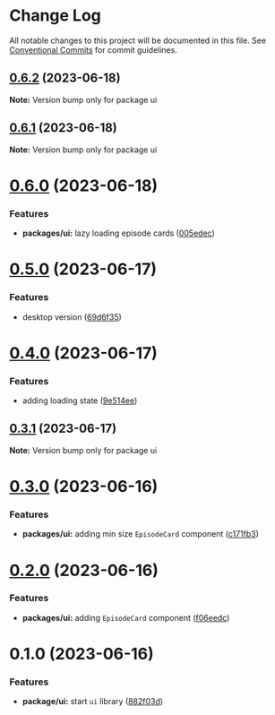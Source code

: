 # Change Log

All notable changes to this project will be documented in this file.
See [Conventional Commits](https://conventionalcommits.org) for commit guidelines.

## [0.6.2](https://github.com/emunhoz/omdb-series/compare/ui@0.6.1...ui@0.6.2) (2023-06-18)

**Note:** Version bump only for package ui





## [0.6.1](https://github.com/emunhoz/omdb-series/compare/ui@0.6.0...ui@0.6.1) (2023-06-18)

**Note:** Version bump only for package ui





# [0.6.0](https://github.com/emunhoz/omdb-series/compare/ui@0.5.0...ui@0.6.0) (2023-06-18)


### Features

* **packages/ui:** lazy loading episode cards ([005edec](https://github.com/emunhoz/omdb-series/commit/005edecffdf4a6633b776e127517e737c7c50006))





# [0.5.0](https://github.com/emunhoz/omdb-series/compare/ui@0.4.0...ui@0.5.0) (2023-06-17)


### Features

* desktop version ([69d6f35](https://github.com/emunhoz/omdb-series/commit/69d6f355cb4a83c1210dd252c2c19848512219bf))





# [0.4.0](https://github.com/emunhoz/omdb-series/compare/ui@0.3.1...ui@0.4.0) (2023-06-17)


### Features

* adding loading state ([9e514ee](https://github.com/emunhoz/omdb-series/commit/9e514eebce48560e57d2ee441f850e050372145b))





## [0.3.1](https://github.com/emunhoz/omdb-series/compare/ui@0.3.0...ui@0.3.1) (2023-06-17)

**Note:** Version bump only for package ui





# [0.3.0](https://github.com/emunhoz/omdb-series/compare/ui@0.2.0...ui@0.3.0) (2023-06-16)


### Features

* **packages/ui:** adding min size `EpisodeCard` component ([c171fb3](https://github.com/emunhoz/omdb-series/commit/c171fb3d5b6b3ecb83a623e0eee7892999aad09f))





# [0.2.0](https://github.com/emunhoz/omdb-series/compare/ui@0.1.0...ui@0.2.0) (2023-06-16)


### Features

* **packages/ui:** adding `EpisodeCard` component ([f06eedc](https://github.com/emunhoz/omdb-series/commit/f06eedcb084cb2c4dc3fca43607f4d17c76e8523))





# 0.1.0 (2023-06-16)


### Features

* **package/ui:** start `ui` library ([882f03d](https://github.com/emunhoz/omdb-series/commit/882f03dee906fdac2c238df3b91cce5f8491a564))
